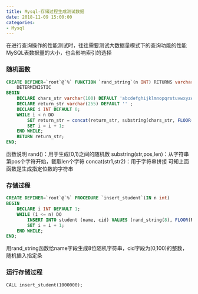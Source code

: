 ```yaml
---
title: Mysql-存储过程生成测试数据
date: 2018-11-09 15:00:00
categories: 
- Mysql
---
```


在进行查询操作的性能测试时，往往需要测试大数据量模式下的查询功能的性能
MySQL表数据量的大小，也会影响索引的选择
<!--more-->

### 随机函数
```sql
CREATE DEFINER=`root`@`%` FUNCTION `rand_string`(n INT) RETURNS varchar(255) CHARSET utf8mb4
    DETERMINISTIC
BEGIN
    DECLARE chars_str varchar(100) DEFAULT 'abcdefghijklmnopqrstuvwxyzABCDEFGHIJKLMNOPQRSTUVWXYZ0123456789';
    DECLARE return_str varchar(255) DEFAULT '' ;
    DECLARE i INT DEFAULT 0;
    WHILE i < n DO
        SET return_str = concat(return_str, substring(chars_str, FLOOR(1 + RAND() * 62), 1));
        SET i = i + 1;
    END WHILE;
    RETURN return_str;
END;
```
函数说明
rand()：用于生成[0,1)之间的随机数
substring(str,pos,len)：从字符串第pos个字符开始，截取len个字符
concat(str1,str2)：用于字符串拼接
可知上面函数是生成指定位数的字符串

### 存储过程
```sql
CREATE DEFINER=`root`@`%` PROCEDURE `insert_student`(IN n int)
BEGIN
    DECLARE i INT DEFAULT 1;
    WHILE (i <= n) DO
        INSERT INTO student (name, cid) VALUES (rand_string(8), FLOOR(RAND() * 100));
        SET i = i + 1;
    END WHILE;
END;
```
用rand_string函数给name字段生成8位随机字符串，cid字段为[0,100)的整数，随机插入指定条

### 运行存储过程
```
CALL insert_student(1000000);
```